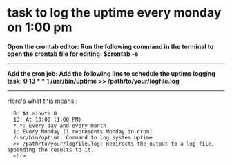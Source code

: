 <!DOCTIPE html>
<html>
  <head>
  </head>
  <body>
    <h1> task to log the uptime every monday on 1:00 pm </h1>
    <p>
      <b> Open the crontab editor: Run the following command in the terminal to open the crontab file for editing: </b>
       <strong>$crontab -e</strong>
      <hr>
      <b>Add the cron job: Add the following line to schedule the uptime logging task: </b>
      <strong> 0 13 * * 1 /usr/bin/uptime >> /path/to/your/logfile.log </strong>
      <hr>
      Here's what this means : 

      0: At minute 0
      13: At 13:00 (1:00 PM)
      * *: Every day and every month
      1: Every Monday (1 represents Monday in cron)
      /usr/bin/uptime: Command to log system uptime
      >> /path/to/your/logfile.log: Redirects the output to a log file, appending the results to it.
      <hr>
  </body>
</html>  

